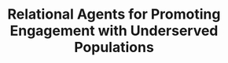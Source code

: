---
name: "Relational Agents For Promoting Engagement With"
title: "Relational Agents for Promoting Engagement with Underserved Populations"
project: null
event: "Society for Behavioral Medicine (SBM) annual meeting (abstract)"
authors:
year: 2011
resources: null
external_url: null
draft: false 
headless: true
---